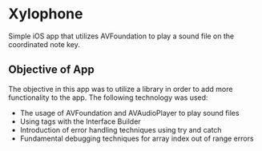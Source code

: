 #  Xylophone
Simple iOS app that utilizes AVFoundation to play a sound file on the coordinated note key.

## Objective of App
The objective in this app was to utilize a library in order to add more functionality to the app. The following technology was used:
* The usage of AVFoundation and AVAudioPlayer to play sound files
* Using tags with the Interface Builder
* Introduction of error handling techniques using try and catch
* Fundamental debugging techniques for array index out of range errors
